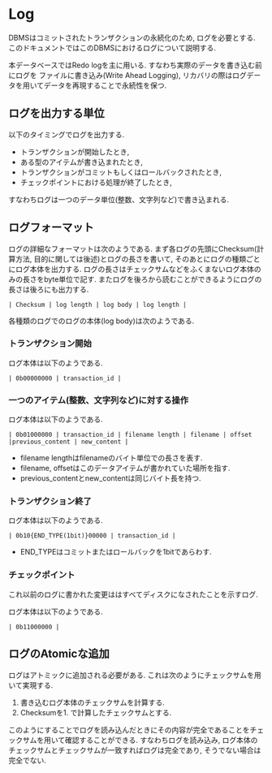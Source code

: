 # Log

DBMSはコミットされたトランザクションの永続化のため, ログを必要とする. このドキュメントではこのDBMSにおけるログについて説明する. 

本データベースではRedo logを主に用いる. すなわち実際のデータを書き込む前にログを
ファイルに書き込み(Write Ahead Logging), リカバリの際はログデータを用いてデータを再現することで永続性を保つ. 

## ログを出力する単位

以下のタイミングでログを出力する. 

- トランザクションが開始したとき,
- ある型のアイテムが書き込まれたとき,
- トランザクションがコミットもしくはロールバックされたとき, 
- チェックポイントにおける処理が終了したとき,

すなわちログは一つのデータ単位(整数、文字列など)で書き込まれる. 

## ログフォーマット

ログの詳細なフォーマットは次のようである. まず各ログの先頭にChecksum(計算方法, 目的に関しては後述)とログの長さを書いて, 
そのあとにログの種類ごとにログ本体を出力する. ログの長さはチェックサムなどをふくまないログ本体のみの長さをbyte単位で記す.
またログを後ろから読むことができるようにログの長さは後ろにも出力する. 

```
| Checksum | log length | log body | log length |
```

各種類のログでのログの本体(log body)は次のようである.

### トランザクション開始

ログ本体は以下のようである.

```
| 0b00000000 | transaction_id |
```

### 一つのアイテム(整数、文字列など)に対する操作

ログ本体は以下のようである.
```
| 0b01000000 | transaction_id | filename length | filename | offset |previous_content | new_content | 
```

- filename lengthはfilenameのバイト単位での長さを表す.
- filename, offsetはこのデータアイテムが書かれていた場所を指す.
- previous_contentとnew_contentは同じバイト長を持つ.

### トランザクション終了

ログ本体は以下のようである.
```
| 0b10{END_TYPE(1bit)}00000 | transaction_id |
```

- END_TYPEはコミットまたはロールバックを1bitであらわす.

### チェックポイント

これ以前のログに書かれた変更ははすべてディスクになされたことを示すログ. 

ログ本体は以下のようである.
```
| 0b11000000 |
```

## ログのAtomicな追加

ログはアトミックに追加される必要がある. これは次のようにチェックサムを用いて実現する. 

1. 書き込むログ本体のチェックサムを計算する. 
2. Checksumを1. で計算したチェックサムとする. 

このようにすることでログを読み込んだときにその内容が完全であることをチェックサムを用いて確認することができる. すなわちログを読み込み, ログ本体のチェックサムとチェックサムが一致すればログは完全であり, そうでない場合は完全でない. 
